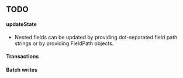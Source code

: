 TODO
-------

#### updateState
* Nested fields can be updated by providing dot-separated field path strings or by providing FieldPath objects.

#### Transactions

#### Batch writes